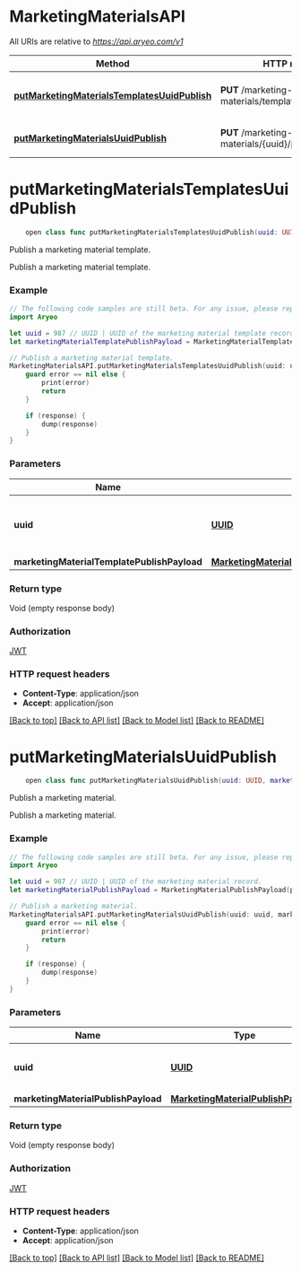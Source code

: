 # MarketingMaterialsAPI

All URIs are relative to *https://api.aryeo.com/v1*

Method | HTTP request | Description
------------- | ------------- | -------------
[**putMarketingMaterialsTemplatesUuidPublish**](MarketingMaterialsAPI.md#putmarketingmaterialstemplatesuuidpublish) | **PUT** /marketing-materials/templates/{uuid}/publish | Publish a marketing material template.
[**putMarketingMaterialsUuidPublish**](MarketingMaterialsAPI.md#putmarketingmaterialsuuidpublish) | **PUT** /marketing-materials/{uuid}/publish | Publish a marketing material.


# **putMarketingMaterialsTemplatesUuidPublish**
```swift
    open class func putMarketingMaterialsTemplatesUuidPublish(uuid: UUID, marketingMaterialTemplatePublishPayload: MarketingMaterialTemplatePublishPayload? = nil, completion: @escaping (_ data: Void?, _ error: Error?) -> Void)
```

Publish a marketing material template.

Publish a marketing material template.

### Example 
```swift
// The following code samples are still beta. For any issue, please report via http://github.com/OpenAPITools/openapi-generator/issues/new
import Aryeo

let uuid = 987 // UUID | UUID of the marketing material template record.
let marketingMaterialTemplatePublishPayload = MarketingMaterialTemplatePublishPayload(polotnoJson: "polotnoJson_example") // MarketingMaterialTemplatePublishPayload |  (optional)

// Publish a marketing material template.
MarketingMaterialsAPI.putMarketingMaterialsTemplatesUuidPublish(uuid: uuid, marketingMaterialTemplatePublishPayload: marketingMaterialTemplatePublishPayload) { (response, error) in
    guard error == nil else {
        print(error)
        return
    }

    if (response) {
        dump(response)
    }
}
```

### Parameters

Name | Type | Description  | Notes
------------- | ------------- | ------------- | -------------
 **uuid** | [**UUID**](.md) | UUID of the marketing material template record. | 
 **marketingMaterialTemplatePublishPayload** | [**MarketingMaterialTemplatePublishPayload**](MarketingMaterialTemplatePublishPayload.md) |  | [optional] 

### Return type

Void (empty response body)

### Authorization

[JWT](../README.md#JWT)

### HTTP request headers

 - **Content-Type**: application/json
 - **Accept**: application/json

[[Back to top]](#) [[Back to API list]](../README.md#documentation-for-api-endpoints) [[Back to Model list]](../README.md#documentation-for-models) [[Back to README]](../README.md)

# **putMarketingMaterialsUuidPublish**
```swift
    open class func putMarketingMaterialsUuidPublish(uuid: UUID, marketingMaterialPublishPayload: MarketingMaterialPublishPayload? = nil, completion: @escaping (_ data: Void?, _ error: Error?) -> Void)
```

Publish a marketing material.

Publish a marketing material.

### Example 
```swift
// The following code samples are still beta. For any issue, please report via http://github.com/OpenAPITools/openapi-generator/issues/new
import Aryeo

let uuid = 987 // UUID | UUID of the marketing material record.
let marketingMaterialPublishPayload = MarketingMaterialPublishPayload(polotnoJson: "polotnoJson_example") // MarketingMaterialPublishPayload |  (optional)

// Publish a marketing material.
MarketingMaterialsAPI.putMarketingMaterialsUuidPublish(uuid: uuid, marketingMaterialPublishPayload: marketingMaterialPublishPayload) { (response, error) in
    guard error == nil else {
        print(error)
        return
    }

    if (response) {
        dump(response)
    }
}
```

### Parameters

Name | Type | Description  | Notes
------------- | ------------- | ------------- | -------------
 **uuid** | [**UUID**](.md) | UUID of the marketing material record. | 
 **marketingMaterialPublishPayload** | [**MarketingMaterialPublishPayload**](MarketingMaterialPublishPayload.md) |  | [optional] 

### Return type

Void (empty response body)

### Authorization

[JWT](../README.md#JWT)

### HTTP request headers

 - **Content-Type**: application/json
 - **Accept**: application/json

[[Back to top]](#) [[Back to API list]](../README.md#documentation-for-api-endpoints) [[Back to Model list]](../README.md#documentation-for-models) [[Back to README]](../README.md)

